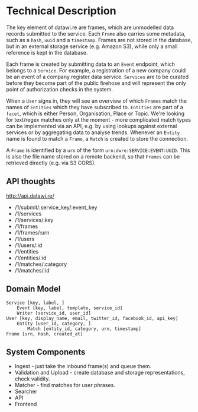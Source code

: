 Technical Description
=====================

The key element of datawi.re are frames, which are unmodelled data 
records submitted to the service. Each ``Frame`` also carries some
metadata, such as a ``hash``, ``uuid`` and a ``timestamp``. Frames 
are not stored in the database, but in an external storage service
(e.g. Amazon S3), while only a small reference is kept in the
database. 

Each frame is created by submitting data to an ``Event`` endpoint,
which belongs to a ``Service``. For example, a registration of a new
company could be an event of a company register data service.
``Services`` are to be curated before they become part of the public
firehose and will represent the only point of authorization checks
in the system.

When a ``User`` signs in, they will see an overview of which
``Frames`` match the names of ``Entities`` which they have subscribed
to. ``Entities`` are part of a ``facet``, which is either 
Person, Organisation, Place or Topic. We're looking for text/regex
matches only at the moment - more complicated match types can be
implemented via an API, e.g. by using lookups against external services
or by aggregating data to analyse trends. Whenever an ``Entity``
name is found to match a ``Frame``, a ``Match`` is created to store
the connection.

A ``Frame`` is identified by a ``urn`` of the form
``urn:dwre:SERVICE:EVENT:UUID``. This is also the file name stored 
on a remote backend, so that ``Frames`` can be retrieved directly 
(e.g. via S3 CORS).


API thoughts
------------

http://api.datawi.re/

* /1/submit/:service_key/:event_key
* /1/services
* /1/services/:key
* /1/frames
* /1/frames/:urn
* /1/users
* /1/users/:id
* /1/entities
* /1/entities/:id
* /1/matches/:category
* /1/matches/:id
                    
                    
Domain Model
------------

    Service [key, label, ]
        Event [key, label, template, service_id]
        Writer [service_id, user_id]
    User [key, display_name, email, twitter_id, facebook_id, api_key]
        Entity [user_id, category, ]
            Match [entity_id, category, urn, timestamp]
    Frame [urn, hash, created_at]



System Components 
-----------------

* Ingest - just take the inbound frame(s) and queue them.
* Validation and Upload - create database and storage representations, check validity.
* Matcher - find matches for user phrases.
* Searcher
* API
* Frontend